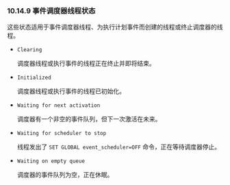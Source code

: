 ### 10.14.9 事件调度器线程状态

这些状态适用于事件调度器线程、为执行计划事件而创建的线程或终止调度器的线程。

- `Clearing`

  调度器线程或执行事件的线程正在终止并即将结束。

- `Initialized`

  调度器线程或执行事件的线程已初始化。

- `Waiting for next activation`

  调度器有一个非空的事件队列，但下一次激活在未来。

- `Waiting for scheduler to stop`

  线程发出了 `SET GLOBAL event_scheduler=OFF` 命令，正在等待调度器停止。

- `Waiting on empty queue`

  调度器的事件队列为空，正在休眠。
